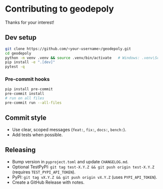 # Contributing to geodepoly

Thanks for your interest!

## Dev setup
```bash
git clone https://github.com/<your-username>/geodepoly.git
cd geodepoly
python -m venv .venv && source .venv/bin/activate   # Windows: .venv\Scripts\activate
pip install -e ".[dev]"
pytest -q
```

### Pre-commit hooks
```bash
pip install pre-commit
pre-commit install
# run on all files
pre-commit run --all-files
```

## Commit style
- Use clear, scoped messages (`feat:`, `fix:`, `docs:`, `bench:`).
- Add tests when possible.

## Releasing
- Bump version in `pyproject.toml` and update `CHANGELOG.md`.
- Optional TestPyPI: `git tag test-X.Y.Z && git push origin test-X.Y.Z` (requires `TEST_PYPI_API_TOKEN`).
- PyPI: `git tag vX.Y.Z && git push origin vX.Y.Z` (uses `PYPI_API_TOKEN`).
- Create a GitHub Release with notes.
